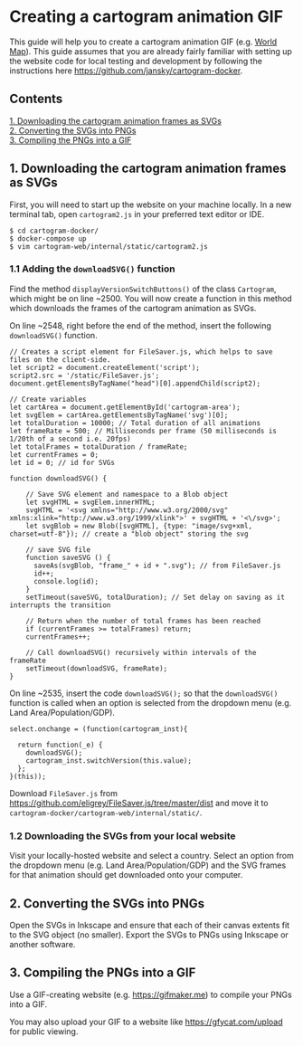 # Creating a cartogram animation GIF

This guide will help you to create a cartogram animation GIF (e.g. [World Map](https://thumbs.gfycat.com/FriendlyEnragedCrayfish-small.gif)).
This guide assumes that you are already fairly familiar with setting up the website code for local testing and development by following the instructions here https://github.com/jansky/cartogram-docker.

## Contents
[1. Downloading the cartogram animation frames as SVGs](#1-downloading-the-cartogram-animation-frames-as-svgs)<br/>
[2. Converting the SVGs into PNGs](#2-converting-the-svgs-into-pngs)<br/>
[3. Compiling the PNGs into a GIF](#3-compiling-the-pngs-into-a-gif)<br/>


## 1. Downloading the cartogram animation frames as SVGs

First, you will need to start up the website on your machine locally. In a new terminal tab, open `cartogram2.js` in your preferred text editor or IDE. 

```
$ cd cartogram-docker/
$ docker-compose up
$ vim cartogram-web/internal/static/cartogram2.js
```

### 1.1 Adding the `downloadSVG()` function

Find the method `displayVersionSwitchButtons()` of the class `Cartogram`, which might be on line ~2500. You will now create a function in this method which downloads the frames of the cartogram animation as SVGs. 

On line ~2548, right before the end of the method, insert the following `downloadSVG()` function.

```
// Creates a script element for FileSaver.js, which helps to save files on the client-side.
let script2 = document.createElement('script');
script2.src = '/static/FileSaver.js';
document.getElementsByTagName("head")[0].appendChild(script2);

// Create variables
let cartArea = document.getElementById('cartogram-area');
let svgElem = cartArea.getElementsByTagName('svg')[0];
let totalDuration = 10000; // Total duration of all animations
let frameRate = 500; // Milliseconds per frame (50 milliseconds is 1/20th of a second i.e. 20fps)
let totalFrames = totalDuration / frameRate;
let currentFrames = 0;
let id = 0; // id for SVGs

function downloadSVG() {

    // Save SVG element and namespace to a Blob object
    let svgHTML = svgElem.innerHTML;
    svgHTML = '<svg xmlns="http://www.w3.org/2000/svg" xmlns:xlink="http://www.w3.org/1999/xlink">' + svgHTML + '<\/svg>';
    let svgBlob = new Blob([svgHTML], {type: "image/svg+xml, charset=utf-8"}); // create a "blob object" storing the svg
    
    // save SVG file
    function saveSVG () {
      saveAs(svgBlob, "frame_" + id + ".svg"); // from FileSaver.js
      id++;
      console.log(id);
    }
    setTimeout(saveSVG, totalDuration); // Set delay on saving as it interrupts the transition

    // Return when the number of total frames has been reached
    if (currentFrames >= totalFrames) return;
    currentFrames++;

    // Call downloadSVG() recursively within intervals of the frameRate
    setTimeout(downloadSVG, frameRate);
}
```
On line ~2535, insert the code `downloadSVG();` so that the `downloadSVG()` function is called when an option is selected from the dropdown menu (e.g. Land Area/Population/GDP).

```
select.onchange = (function(cartogram_inst){

  return function(_e) {
    downloadSVG();
    cartogram_inst.switchVersion(this.value);
  };   
}(this));
```

Download `FileSaver.js` from https://github.com/eligrey/FileSaver.js/tree/master/dist and move it to `cartogram-docker/cartogram-web/internal/static/`.

### 1.2 Downloading the SVGs from your local website

Visit your locally-hosted website and select a country. Select an option from the dropdown menu (e.g. Land Area/Population/GDP) and the SVG frames for that animation should get downloaded onto your computer.


## 2. Converting the SVGs into PNGs

Open the SVGs in Inkscape and ensure that each of their canvas extents fit to the SVG object (no smaller). Export the SVGs to PNGs using Inkscape or another software.


## 3. Compiling the PNGs into a GIF

Use a GIF-creating website (e.g. https://gifmaker.me) to compile your PNGs into a GIF.

You may also upload your GIF to a website like https://gfycat.com/upload for public viewing.

